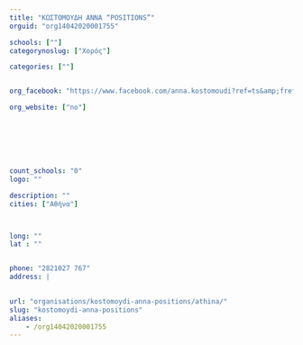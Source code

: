 ```yaml
---
title: "ΚΩΣΤΟΜΟΥΔΗ ΑΝΝΑ “POSITIONS”"
orguid: "org14042020001755"

schools: [""]
categorynoslug: ["Χορός"]

categories: [""]


org_facebook: "https://www.facebook.com/anna.kostomoudi?ref=ts&amp;fref=ts"

org_website: ["no"]







count_schools: "0"
logo: ""

description: ""
cities: ["Αθήνα"]



long: ""
lat : ""


phone: "2821027 767"
address: |
    

url: "organisations/kostomoydi-anna-positions/athina/"
slug: "kostomoydi-anna-positions"
aliases:
    - /org14042020001755
---
```



